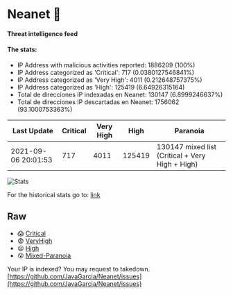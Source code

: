# Neanet :hocho:
#### Threat intelligence feed
#### The stats:

- IP Address with malicious activities reported: 1886209 (100%)
- IP Address categorized as 'Critical':  717 (0.0380127546841%)
- IP Address categorized as 'Very High':  4011 (0.212648757375%)
- IP Address categorized as 'High':  125419 (6.64926315164)
- Total de direcciones IP indexadas en Neanet:  130147 (6.8999246637%)
- Total de direcciones IP descartadas en Neanet:  1756062 (93.1000753363%)

| Last Update | Critical | Very High | High | Paranoia |
| --- | --- | --- | --- | --- |
| 2021-09-06 20:01:53 | 717 | 4011 | 125419 | 130147 mixed list (Critical + Very High + High)|

![Stats](https://docs.google.com/spreadsheets/d/e/2PACX-1vSnaNMIXVabIpDJjufMlzH7poXnshF3mgd8Is1g9ytUEzVsP5my4Trn8f-xkoLLQ38xpL3HtmUexLo6/pubchart?oid=501124687&format=image)

For the historical stats go to: [link](/stats.csv)
## Raw
- :scream: [Critical](https://raw.githubusercontent.com/JavaGarcia/Neanet/master/blacklists/neanet_critical.txt)
- :fearful: [VeryHigh](https://raw.githubusercontent.com/JavaGarcia/Neanet/master/blacklists/neanet_veryHigh.txtt)
- :frowning: [High](https://raw.githubusercontent.com/JavaGarcia/Neanet/master/blacklists/neanet_high.txt)
- :dizzy_face: [Mixed-Paranoia](https://raw.githubusercontent.com/JavaGarcia/Neanet/master/blacklists/neanet_all.txt)


Your IP is indexed? You may request to takedown. [https://github.com/JavaGarcia/Neanet/issues](https://github.com/JavaGarcia/Neanet/issues)








































































































































































































































































































































































































































































































































































































































































































































































































































































































































































































































































































































































































































































































































































































































































































































































































































































































































































































































































































































































































































































































































































































































































































































































































































































































































































































































































































































































































































































































































































































































































































































































































































































































































































































































































































































































































































































































































































































































































































































































































































































































































































































































































































































































































































































































































































































































































































































































































































































































































































































































































































































































































































































































































































































































































































































































































































































































































































































































































































































































































































































































































































































































































































































































































































































































































































































































































































































































































































































































































































































































































































































































































































































































































































































































































































































































































































































































































































































































































































































































































































































































































































































































































































































































































































































































































































































































































































































































